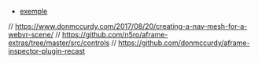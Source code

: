 * [exemple](https://rocketvirtual.com/aframePACKAGE/AdvancedHelloWorld.html)

// https://www.donmccurdy.com/2017/08/20/creating-a-nav-mesh-for-a-webvr-scene/
// https://github.com/n5ro/aframe-extras/tree/master/src/controls
// https://github.com/donmccurdy/aframe-inspector-plugin-recast